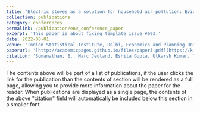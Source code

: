 ```yaml
---
title: "Electric stoves as a solution for household air pollution: Evidence from rural India"
collection: publications
category: conferences
permalink: /publication/env_conference_paper
excerpt: 'This paper is about fixing template issue #693.'
date: 2022-08-01
venue: 'Indian Statistical Institute, Delhi, Economics and Planning Unit'
paperurl: '[http://academicpages.github.io/files/paper3.pdf](https://k-utkarsh.github.io/pdf/stoves_paper.pdf)'
citation: 'Somanathan, E., Marc Jeuland, Eshita Gupta, Utkarsh Kumar, T. V. Ninan, Rachit Kamdar, Vidisha Chowdhury et al. Electric stoves as a solution for household air pollution: Evidence from rural India. No. 22-04. 2022.'
---
```


The contents above will be part of a list of publications, if the user clicks the link for the publication than the contents of section will be rendered as a full page, allowing you to provide more information about the paper for the reader. When publications are displayed as a single page, the contents of the above "citation" field will automatically be included below this section in a smaller font.
